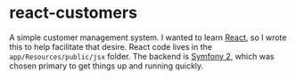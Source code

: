 react-customers
===============

A simple customer management system.  I wanted to learn [React](https://facebook.github.io/react/), so I wrote this to help facilitate that desire.  React code lives in the `app/Resources/public/jsx` folder.  The backend is [Symfony 2](http://symfony.com/), which was chosen primary to get things up and running quickly.
